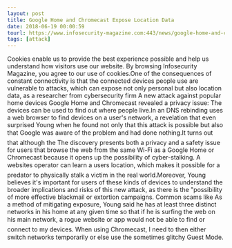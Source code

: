 ```yaml
---
layout: post
title: Google Home and Chromecast Expose Location Data
date: 2018-06-19 00:00:59
tourl: https://www.infosecurity-magazine.com:443/news/google-home-and-chromecast-cast/
tags: [attack]
---
```

Cookies enable us to provide the best experience possible and help us understand how visitors use our website. By browsing Infosecurity Magazine, you agree to our use of cookies.One of the consequences of constant connectivity is that the connected devices people use are vulnerable to attacks, which can expose not only personal but also location data, as a researcher from cybersecurity firm A new attack against popular home devices Google Home and Chromecast revealed a privacy issue: The devices can be used to find out where people live.In an DNS rebinding uses a web browser to find devices on a user's network, a revelation that even surprised Young when he found not only that this attack is possible but also that Google was aware of the problem and had done nothing.It turns out that although the The discovery presents both a privacy and a safety issue for users that browse the web from the same Wi-Fi as a Google Home or Chromecast because it opens up the possibility of cyber-stalking. A websites operator can learn a users location, which makes it possible for a predator to physically stalk a victim in the real world.Moreover, Young believes it's important for users of these kinds of devices to understand the broader implications and risks of this new attack, as there is the "possibility of more effective blackmail or extortion campaigns. Common scams like As a method of mitigating exposure, Young said he has at least three distinct networks in his home at any given time so that if he is surfing the web on his main network, a rogue website or app would not be able to find or connect to my devices. When using Chromecast, I need to then either switch networks temporarily or else use the sometimes glitchy Guest Mode.